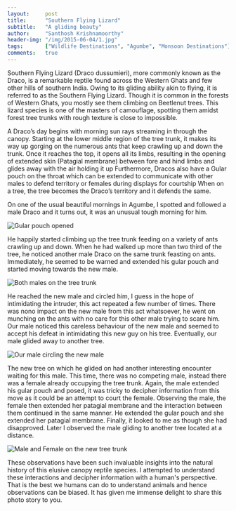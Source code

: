 ```yaml
---
layout:     post
title:      "Southern Flying Lizard"
subtitle:   "A gliding beauty"
author:     "Santhosh Krishnamoorthy"
header-img: "/img/2015-06-04/1.jpg"
tags:       ["Wildlife Destinations", "Agumbe", "Monsoon Destinations"]
comments:   true
---
```



<p>Southern Flying Lizard (Draco dussumieri), more commonly known as the Draco, is a remarkable reptile  found across the Western Ghats and few other hills of southern India. Owing to its gliding ability akin to flying, it is referred to as the Southern Flying Lizard. Though it is common in the forests of Western Ghats, you mostly see them climbing on Beetlenut trees. This lizard species is one of the masters of camouflage, spotting them amidst forest tree trunks with rough texture is close to impossible.</p>

<p> A Draco’s day begins with morning sun rays streaming in through the canopy.  Starting at the lower middle region of the tree trunk,  it makes its way up gorging on the numerous ants that keep crawling up and down the trunk. Once it reaches the top, it opens all its limbs, resulting in the opening of extended skin (Patagial membrane) between fore and hind limbs and glides away with the air holding it up Furthermore, Dracos also have a Gular pouch on the throat which can be extended to communicate with other males to defend territory or females during displays for courtship When on a tree, the tree becomes the Draco’s territory and it defends the same.</p>



<p>On one of the usual beautiful mornings in Agumbe, I spotted and followed a male Draco and it turns out, it was an unusual tough morning for him. </p>

<img src="{{ site.baseurl }}/img/2015-06-04/2.jpg" alt="Gular pouch opened">

<p> He happily started climbing up the tree trunk feeding on a variety of ants crawling up and down. When he had walked up more than two third of the tree, he noticed another male Draco on the same trunk feasting on ants. Immediately, he seemed to be warned and extended his gular pouch and started moving towards the new male.</p>

<img src="{{ site.baseurl }}/img/2015-06-04/3.jpg" alt="Both males on the tree trunk">

<p> He reached the new male and circled him, I guess in the hope of intimidating the intruder, this act repeated a few number of times. There was nono impact on the new male from this act whatsoever, he went on munching on the ants with no care for this other male trying to scare him. Our male noticed this careless behaviour of the new male and seemed to accept his defeat in intimidating this new guy on his tree. Eventually, our male glided away to another tree.</p>

<img src="{{ site.baseurl }}/img/2015-06-04/5.gif" alt="Our male circling the new male">

<p> The new tree on which he glided on had another interesting encounter waiting for this male. This time, there was no competing male, instead there was a female already occupying the tree trunk. Again, the male extended his gular pouch and posed, it was tricky to decipher information from this move as it could be an attempt to court the female. Observing the male, the female then extended her patagial membrane and the interaction between them continued in the same manner. He extended the gular pouch and she extended her patagial membrane. Finally, it looked to me as though she had disapproved. Later I observed the male gliding to another tree located at a distance.</p>

<img src="{{ site.baseurl }}/img/2015-06-04/5.jpg" alt="Male and Female on the new tree trunk">

<p>These observations have been such invaluable insights into the natural history of this elusive canopy reptile species. I attempted to understand these interactions and decipher information with a human's perspective. That is the best we humans can do to understand animals and hence observations can be biased. It has given me immense delight to share this photo story to you.  </p>

